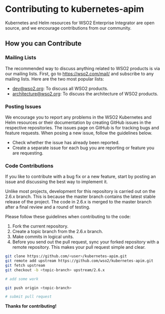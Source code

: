 
# Contributing to kubernetes-apim

Kubernetes and Helm resources for WSO2 Enterprise Integrator are open source, and we encourage contributions  from our community.

## How you can Contribute

### Mailing Lists

The recommended way to discuss anything related to WSO2 products is via our mailing lists. First, go to https://wso2.com/mail/ and subscribe to any mailing lists. Here are the two most popular lists:

* dev@wso2.org: To discuss all WSO2 products.
* architecture@wso2.org: To discuss the architecture of WSO2 products.

### Posting Issues

We encourage you to report any problems in the WSO2 Kubernetes and Helm resources or their documentation by creating GitHub issues in the respective repositories. The issues page on GitHub is for tracking bugs and feature requests. When posing a new issue, follow the guidelines below.

* Check whether the issue has already been reported.
* Create a separate issue for each bug you are reporting or feature you are requesting.

### Code Contributions

If you like to contribute with a bug fix or a new feature, start by posting an issue and discussing the best way to implement it.

Unlike most projects, development for this repository is carried out on the 2.6.x branch. This is because the master branch contains the latest stable release of the project. The code in 2.6.x is merged to the master branch after a final review and a round of testing.

Please follow these guidelines when contributing to the code:

1. Fork the current repository.
2. Create a topic branch from the 2.6.x branch.
3. Make commits in logical units.
4. Before you send out the pull request, sync your forked repository with a remote repository. This makes your pull request simple and clear.

```bash
git clone https://github.com/<user>/kubernetes-apim.git
git remote add upstream https://github.com/wso2/kubernetes-apim.git
git fetch upstream
git checkout -b <topic-branch> upstream/2.6.x

# add some work

git push origin <topic-branch>

# submit pull request
```

**Thanks for contributing!**

